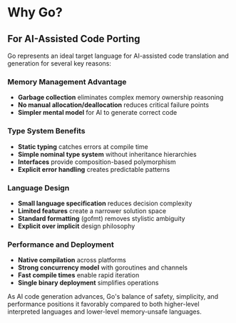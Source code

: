 # Why Go?

## For AI-Assisted Code Porting

Go represents an ideal target language for AI-assisted code translation and generation for several key reasons:

### Memory Management Advantage
- **Garbage collection** eliminates complex memory ownership reasoning
- **No manual allocation/deallocation** reduces critical failure points
- **Simpler mental model** for AI to generate correct code

### Type System Benefits
- **Static typing** catches errors at compile time
- **Simple nominal type system** without inheritance hierarchies
- **Interfaces** provide composition-based polymorphism
- **Explicit error handling** creates predictable patterns

### Language Design
- **Small language specification** reduces decision complexity
- **Limited features** create a narrower solution space
- **Standard formatting** (gofmt) removes stylistic ambiguity
- **Explicit over implicit** design philosophy

### Performance and Deployment
- **Native compilation** across platforms
- **Strong concurrency model** with goroutines and channels
- **Fast compile times** enable rapid iteration
- **Single binary deployment** simplifies operations

As AI code generation advances, Go's balance of safety, simplicity, and performance positions it favorably compared to both higher-level interpreted languages and lower-level memory-unsafe languages.
